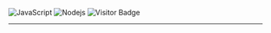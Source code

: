 ![JavaScript](https://img.shields.io/badge/-JavaScript-black?style=flat-square&logo=javascript)
![Nodejs](https://img.shields.io/badge/-Nodejs-black?style=flat-square&logo=Node.js)
![Visitor Badge](https://visitor-badge.laobi.icu/badge?page_id=Admin9712)

<hr>

